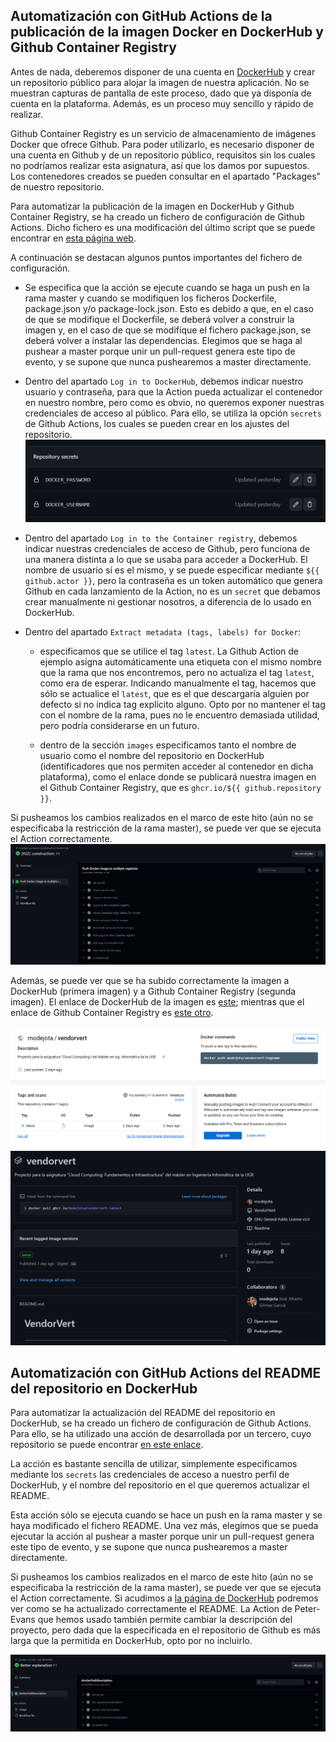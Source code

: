 ## Automatización con GitHub Actions de la publicación de la imagen Docker en DockerHub y Github Container Registry

Antes de nada, deberemos disponer de una cuenta en [DockerHub](https://hub.docker.com/) y crear un repositorio público para alojar la imagen de nuestra aplicación. No se muestran capturas de pantalla de este proceso, dado que ya disponía de cuenta en la plataforma. Además, es un proceso muy sencillo y rápido de realizar.

Github Container Registry es un servicio de almacenamiento de imágenes Docker que ofrece Github. Para poder utilizarlo, es necesario disponer de una cuenta en Github y de un repositorio público, requisitos sin los cuales no podríamos realizar esta asignatura, así que los damos por supuestos. Los contenedores creados se pueden consultar en el apartado "Packages" de nuestro repositorio.

Para automatizar la publicación de la imagen en DockerHub y Github Container Registry, se ha creado un fichero de configuración de Github Actions. Dicho fichero es una modificación del último script que se puede encontrar en [esta página web](https://docs.github.com/en/actions/publishing-packages/publishing-docker-images). 

A continuación se destacan algunos puntos importantes del fichero de configuración.

- Se especifica que la acción se ejecute cuando se haga un push en la rama master y cuando se modifiquen los ficheros Dockerfile, package.json y/o package-lock.json. Esto es debido a que, en el caso de que se modifique el Dockerfile, se deberá volver a construir la imagen y, en el caso de que se modifique el fichero package.json, se deberá volver a instalar las dependencias. Elegimos que se haga al pushear a master porque unir un pull-request genera este tipo de evento, y se supone que nunca pushearemos a master directamente.

- Dentro del apartado ``Log in to DockerHub``, debemos indicar nuestro usuario y contraseña, para que la Action pueda actualizar el contenedor en nuestro nombre, pero como es obvio, no queremos exponer nuestras credenciales de acceso al público. Para ello, se utiliza la opción ``secrets`` de Github Actions, los cuales se pueden crear en los ajustes del repositorio.
![secrets](imgs/repository_secrets.png)

- Dentro del apartado ``Log in to the Container registry``, debemos indicar nuestras credenciales de acceso de Github, pero funciona de una manera distinta a lo que se usaba para acceder a DockerHub. El nombre de usuario sí es el mismo, y se puede especificar mediante ``${{ github.actor }}``, pero la contraseña es un token automático que genera Github en cada lanzamiento de la Action, no es un ``secret`` que debamos crear manualmente ni gestionar nosotros, a diferencia de lo usado en DockerHub.


- Dentro del apartado ``Extract metadata (tags, labels) for Docker``:
  * especificamos que se utilice el tag ``latest``. La Github Action de ejemplo asigna automáticamente una etiqueta con el mismo nombre que la rama que nos encontremos, pero no actualiza el tag ``latest``, como era de esperar. Indicando manualmente el tag, hacemos que sólo se actualice el ``latest``, que es el que descargaría alguien por defecto si no indica tag explícito alguno. Opto por no mantener el tag con el nombre de la rama, pues no le encuentro demasiada utilidad, pero podría considerarse en un futuro.
  
  * dentro de la sección  ``images`` especificamos tanto el nombre de usuario como el nombre del repositorio en DockerHub (identificadores que nos permiten acceder al contenedor en dicha plataforma), como el enlace donde se publicará nuestra imagen en el Github Container Registry, que es ``ghcr.io/${{ github.repository }}``. 


Si pusheamos los cambios realizados en el marco de este hito (aún no se especificaba la restricción de la rama master), se puede ver que se ejecuta el Action correctamente. 
![Docker Update by Github Action](./imgs/GithubAction_docker_funciona.png)

Además, se puede ver que se ha subido correctamente la imagen a DockerHub (primera imagen) y a Github Container Registry (segunda imagen). El enlace de DockerHub de la imagen es [este](https://hub.docker.com/repository/docker/modejota/vendorvert); mientras que el enlace de Github Container Registry es [este otro](https://github.com/modejota/VendorVert/pkgs/container/vendorvert).

![Image in DokcerHub](./imgs/image_in_dockerhub.png)
![Image in GHCR](./imgs/image_in_ghcr.png)
 
## Automatización con GitHub Actions del README del repositorio en DockerHub

Para automatizar la actualización del README del repositorio en DockerHub, se ha creado un fichero de configuración de Github Actions. Para ello, se ha utilizado una acción de desarrollada por un tercero, cuyo repositorio se puede encontrar [en este enlace](https://github.com/peter-evans/dockerhub-descrip).

La acción es bastante sencilla de utilizar, simplemente especificamos mediante los ``secrets`` las credenciales de acceso a nuestro perfil de DockerHub, y el nombre del repositorio en el que queremos actualizar el README. 

Esta acción sólo se ejecuta cuando se hace un push en la rama master y se haya modificado el fichero README. Una vez más, elegimos que se pueda ejecutar la acción al pushear a master porque unir un pull-request genera este tipo de evento, y se supone que nunca pushearemos a master directamente.

Si pusheamos los cambios realizados en el marco de este hito (aún no se especificaba la restricción de la rama master), se puede ver que se ejecuta el Action correctamente. Si acudimos a [la página de DockerHub](https://hub.docker.com/repository/docker/modejota/vendorvert) podremos ver como se ha actualizado correctamente el README. La Action de Peter-Evans que hemos usado también permite cambiar la descripción del proyecto, pero dada que la especificada en el repositorio de Github es más larga que la permitida en DockerHub, opto por no incluirlo.

![Docker Update by Github Action](./imgs/GithubAction_README_funciona.png)
